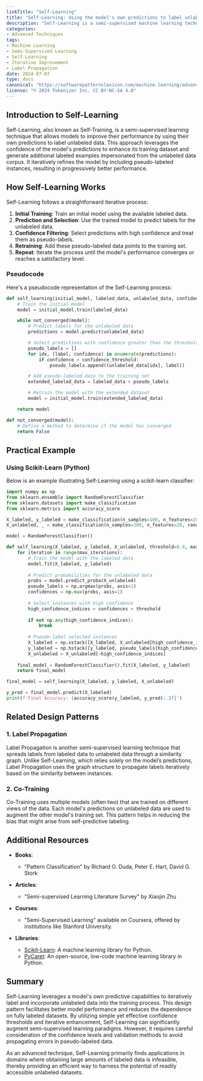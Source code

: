 ```yaml
---
linkTitle: "Self-Learning"
title: "Self-Learning: Using the model's own predictions to label unlabeled data"
description: "Self-Learning is a semi-supervised machine learning technique that leverages a model's own predictions to generate labels for unlabeled data, improving its performance iteratively."
categories:
- Advanced Techniques
tags:
- Machine Learning
- Semi-Supervised Learning
- Self-Learning
- Iterative Improvement
- Label Propagation
date: 2024-07-07
type: docs
canonical: "https://softwarepatternslexicon.com/machine-learning/advanced-techniques/semi-supervised-learning/self-learning"
license: "© 2024 Tokenizer Inc. CC BY-NC-SA 4.0"
---
```


## Introduction to Self-Learning

Self-Learning, also known as Self-Training, is a semi-supervised learning technique that allows models to improve their performance by using their own predictions to label unlabeled data. This approach leverages the confidence of the model's predictions to enhance its training dataset and generate additional labeled examples impersonated from the unlabeled data corpus. It iteratively refines the model by including pseudo-labeled instances, resulting in progressively better performance.

## How Self-Learning Works

Self-Learning follows a straightforward iterative process:
1. **Initial Training**: Train an initial model using the available labeled data.
2. **Prediction and Selection**: Use the trained model to predict labels for the unlabeled data.
3. **Confidence Filtering**: Select predictions with high confidence and treat them as pseudo-labels.
4. **Retraining**: Add these pseudo-labeled data points to the training set.
5. **Repeat**: Iterate the process until the model's performance converges or reaches a satisfactory level.

### Pseudocode 

Here's a pseudocode representation of the Self-Learning process:

```python
def self_learning(initial_model, labeled_data, unlabeled_data, confidence_threshold):
    # Train the initial model
    model = initial_model.train(labeled_data)

    while not_converged(model):
        # Predict labels for the unlabeled data
        predictions = model.predict(unlabeled_data)

        # Select predictions with confidence greater than the threshold
        pseudo_labels = []
        for idx, (label, confidence) in enumerate(predictions):
            if confidence > confidence_threshold:
                pseudo_labels.append((unlabeled_data[idx], label))

        # Add pseudo-labeled data to the training set
        extended_labeled_data = labeled_data + pseudo_labels

        # Retrain the model with the extended dataset
        model = initial_model.train(extended_labeled_data)

    return model

def not_converged(model):
    # Define a method to determine if the model has converged
    return False
```

## Practical Example

### Using Scikit-Learn (Python)

Below is an example illustrating Self-Learning using a scikit-learn classifier:

```python
import numpy as np
from sklearn.ensemble import RandomForestClassifier
from sklearn.datasets import make_classification
from sklearn.metrics import accuracy_score

X_labeled, y_labeled = make_classification(n_samples=100, n_features=20, random_state=42)
X_unlabeled, _ = make_classification(n_samples=300, n_features=20, random_state=42)

model = RandomForestClassifier()

def self_learning(X_labeled, y_labeled, X_unlabeled, threshold=0.9, max_iterations=10):
    for iteration in range(max_iterations):
        # Train the model with the labeled data
        model.fit(X_labeled, y_labeled)
        
        # Predict probabilities for the unlabeled data
        probs = model.predict_proba(X_unlabeled)
        pseudo_labels = np.argmax(probs, axis=1)
        confidences = np.max(probs, axis=1)
        
        # Select instances with high confidence
        high_confidence_indices = confidences > threshold
        
        if not np.any(high_confidence_indices):
            break
        
        # Pseudo-label selected instances
        X_labeled = np.vstack([X_labeled, X_unlabeled[high_confidence_indices]])
        y_labeled = np.hstack([y_labeled, pseudo_labels[high_confidence_indices]])
        X_unlabeled = X_unlabeled[~high_confidence_indices]
    
    final_model = RandomForestClassifier().fit(X_labeled, y_labeled)
    return final_model

final_model = self_learning(X_labeled, y_labeled, X_unlabeled)

y_pred = final_model.predict(X_labeled)
print(f'Final Accuracy: {accuracy_score(y_labeled, y_pred):.2f}')
```

## Related Design Patterns

### 1. **Label Propagation**
Label Propagation is another semi-supervised learning technique that spreads labels from labeled data to unlabeled data through a similarity graph. Unlike Self-Learning, which relies solely on the model’s predictions, Label Propagation uses the graph structure to propagate labels iteratively based on the similarity between instances.

### 2. **Co-Training**
Co-Training uses multiple models (often two) that are trained on different views of the data. Each model's predictions on unlabeled data are used to augment the other model's training set. This pattern helps in reducing the bias that might arise from self-predictive labeling.

## Additional Resources

- **Books**:
  - "Pattern Classification" by Richard O. Duda, Peter E. Hart, David G. Stork

- **Articles**:
  - "Semi-supervised Learning Literature Survey" by Xiaojin Zhu

- **Courses**:
  - "Semi-Supervised Learning" available on Coursera, offered by institutions like Stanford University.

- **Libraries**:
  - [Scikit-Learn](https://scikit-learn.org): A machine learning library for Python.
  - [PyCaret](https://pycaret.org): An open-source, low-code machine learning library in Python.

## Summary

Self-Learning leverages a model's own predictive capabilities to iteratively label and incorporate unlabeled data into the training process. This design pattern facilitates better model performance and reduces the dependence on fully labeled datasets. By utilizing simple yet effective confidence thresholds and iterative enhancement, Self-Learning can significantly augment semi-supervised learning paradigms. However, it requires careful consideration of the confidence levels and validation methods to avoid propagating errors in pseudo-labeled data.

As an advanced technique, Self-Learning primarily finds applications in domains where obtaining large amounts of labeled data is infeasible, thereby providing an efficient way to harness the potential of readily accessible unlabeled datasets.
